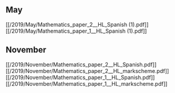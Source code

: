 
## May
[[/2019/May/Mathematics_paper_2__HL_Spanish (1).pdf]]
[[/2019/May/Mathematics_paper_1__HL_Spanish (1).pdf]]

## November
[[/2019/November/Mathematics_paper_2__HL_Spanish.pdf]]
[[/2019/November/Mathematics_paper_2__HL_markscheme.pdf]]
[[/2019/November/Mathematics_paper_1__HL_Spanish.pdf]]
[[/2019/November/Mathematics_paper_1__HL_markscheme.pdf]]
